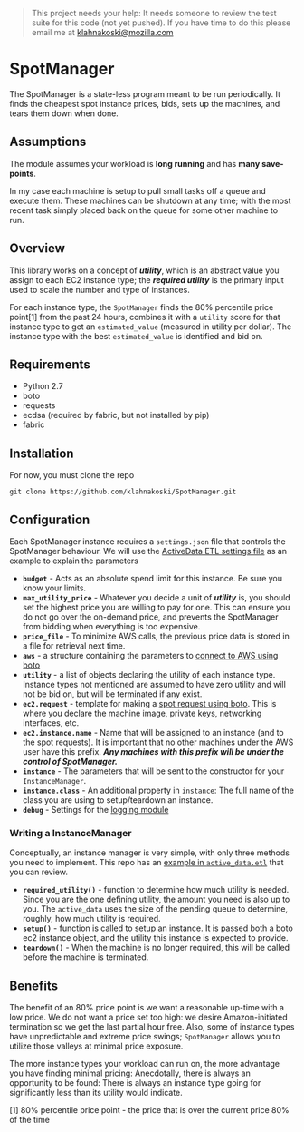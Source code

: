 
> This project needs your help:  It needs someone to review the test suite for this code (not yet pushed).  If you have time to do this please email me at klahnakoski@mozilla.com 

# SpotManager

The SpotManager is a state-less program meant to be run periodically.  It finds the cheapest spot instance prices, bids, sets up the machines, and tears them down when done.

## Assumptions

The module assumes your workload is **long running** and has **many save-points**.    

In my case each machine is setup to pull small tasks off a queue and execute them.  These machines can be shutdown at any time; with the most recent task simply placed back on the queue for some other machine to run.   

## Overview


This library works on a concept of ***utility***, which is an abstract value you assign to each EC2 instance type; the ***required utility*** is the primary input used to scale the number and type of instances. 

For each instance type, the `SpotManager` finds the 80% percentile price point[1] from the past 24 hours, combines it with a `utility` score for that instance type to get an `estimated_value` (measured in utility per dollar).  The instance type with the best `estimated_value` is identified and bid on.

## Requirements

* Python 2.7
* boto
* requests
* ecdsa (required by fabric, but not installed by pip)
* fabric

## Installation

For now, you must clone the repo

	git clone https://github.com/klahnakoski/SpotManager.git

## Configuration

Each SpotManager instance requires a `settings.json` file that controls the SpotManager behaviour.  We will use the [ActiveData ETL settings file](resources/config/etl_settings.json) as an example to explain the parameters

	
* **`budget`** - Acts as an absolute spend limit for this instance.  Be sure you know your limits.
* **`max_utility_price`** - Whatever you decide a unit of ***utility*** is, you should set the highest price you are willing to pay for one.  This can ensure you do not go over the on-demand price, and prevents the SpotManager from bidding when everything is too expensive.
* **`price_file`** - To minimize AWS calls, the previous price data is stored in a file for retrieval next time.
* **`aws`** - a structure containing the parameters to [connect to AWS using boto](http://boto.readthedocs.org/en/latest/ref/ec2.html#boto.ec2.connection.EC2Connection)
* **`utility`** - a list of objects declaring the utility of each instance type.  Instance types not mentioned are assumed to have zero utility and will not be bid on, but will be terminated if any exist. 
* **`ec2.request`** - template for making a [spot request using boto](http://boto.readthedocs.org/en/latest/ref/ec2.html#boto.ec2.connection.EC2Connection.request_spot_instances). This is where you declare the machine image, private keys, networking interfaces, etc.
* **`ec2.instance.name`** - Name that will be assigned to an instance (and to the spot requests).  It is important that no other machines under the AWS user have this prefix.  ***Any machines with this prefix will be under the control of SpotManager.***    
* **`instance`** -  The parameters that will be sent to the constructor for your `InstanceManager`. 
* **`instance.class`** - An additional property in `instance`: The full name of the class you are using to setup/teardown an instance.
* **`debug`** - Settings for the [logging module](https://github.com/klahnakoski/SpotManager/blob/master/pyLibrary/debugs/README.md#configuration)

### Writing a InstanceManager

Conceptually, an instance manager is very simple, with only three methods you need to implement.  This repo has an [example in `active_data.etl`](https://github.com/klahnakoski/SpotManager/blob/master/active_data/etl.py) that you can review. 

* **`required_utility()`** - function to determine how much utility is needed.  Since you are the one defining utility, the amount you need is also up to you.  The `active_data` uses the size of the pending queue to determine, roughly, how much utility is required.
* **`setup()`** - function is called to setup an instance.  It is passed both a boto ec2 instance object, and the utility this instance is expected to provide. 
* **`teardown()`** - When the machine is no longer required, this will be called before the machine is terminated.  


## Benefits

The benefit of an 80% price point is we want a reasonable up-time with a low price.  We do not want a price set too high: we desire Amazon-initiated termination so we get the last partial hour free.  Also, some of instance types have unpredictable and extreme price swings; `SpotManager` allows you to utilize those valleys at minimal price exposure.

The more instance types your workload can run on, the more advantage you have finding minimal pricing:  Anecdotally, there is always an opportunity to be found: There is always an instance type going for significantly less than its utility would indicate.


[1] 80% percentile price point - the price that is over the current price 80% of the time

